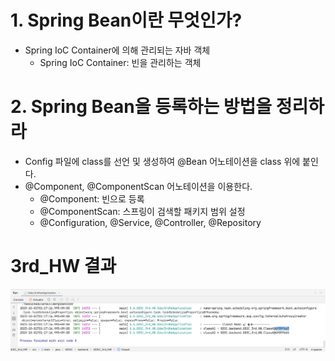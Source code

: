 # 1. Spring Bean이란 무엇인가?
- Spring IoC Container에 의해 관리되는 자바 객체
	- Spring IoC Container: 빈을 관리하는 객체


# 2. Spring Bean을 등록하는 방법을 정리하라
- Config 파일에 class를 선언 및 생성하여 @Bean 어노테이션을 class 위에 붙인다.
- @Component, @ComponentScan 어노테이션을 이용한다.
	- @Component: 빈으로 등록
	- @ComponentScan: 스프링이 검색할 패키지 범위 설정 
	- @Configuration, @Service, @Controller, @Repository

# 3rd_HW 결과
![Alt text](image.png)